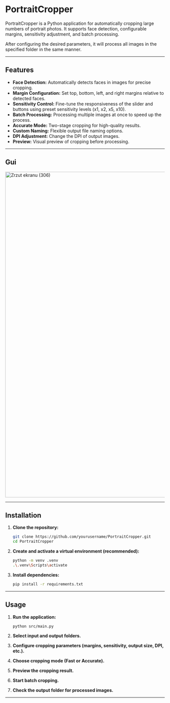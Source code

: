 # PortraitCropper

PortraitCropper is a Python application for automatically cropping large numbers of portrait photos. It supports face detection, configurable margins, sensitivity adjustment, and batch processing.

After configuring the desired parameters, it will process all images in the specified folder in the same manner.

---

## Features

- **Face Detection:** Automatically detects faces in images for precise cropping.
- **Margin Configuration:** Set top, bottom, left, and right margins relative to detected faces.
- **Sensitivity Control:** Fine-tune the responsiveness of the slider and buttons using preset sensitivity levels (x1, x2, x5, x10).
- **Batch Processing:** Processing multiple images at once to speed up the process.
- **Accurate Mode:** Two-stage cropping for high-quality results.
- **Custom Naming:** Flexible output file naming options.
- **DPI Adjustment:** Change the DPI of output images.
- **Preview:** Visual preview of cropping before processing.

---

## Gui

<img width="1923" height="1028" alt="Zrzut ekranu (306)" src="https://github.com/user-attachments/assets/d074d0de-6bf4-407c-b5ba-079dfa47be48" />


---

## Installation

1. **Clone the repository:**
   ```bash
   git clone https://github.com/yourusername/PortraitCropper.git
   cd PortraitCropper
   ```

2. **Create and activate a virtual environment (recommended):**
   ```bash
   python -m venv .venv
   .\.venv\Scripts\activate
   ```

3. **Install dependencies:**
   ```bash
   pip install -r requirements.txt
   ```

---

## Usage

1. **Run the application:**
   ```bash
   python src/main.py
   ```

2. **Select input and output folders.**
3. **Configure cropping parameters (margins, sensitivity, output size, DPI, etc.).**
4. **Choose cropping mode (Fast or Accurate).**
5. **Preview the cropping result.**
6. **Start batch cropping.**
7. **Check the output folder for processed images.**

---

